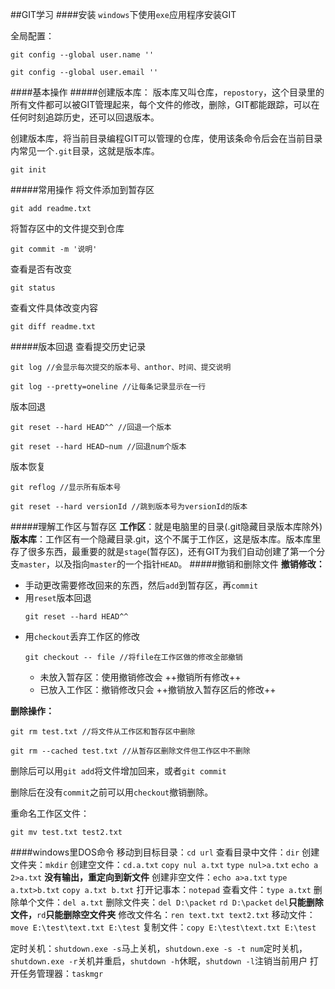 ##GIT学习
####安装
`windows`下使用`exe`应用程序安装GIT

全局配置：
```
git config --global user.name ''

git config --global user.email ''
```
####基本操作
#####创建版本库：
版本库又叫仓库，`repostory`，这个目录里的所有文件都可以被GIT管理起来，每个文件的修改，删除，GIT都能跟踪，可以在任何时刻追踪历史，还可以回退版本。

创建版本库，将当前目录编程GIT可以管理的仓库，使用该条命令后会在当前目录内常见一个`.git`目录，这就是版本库。
```
git init
```
#####常用操作
将文件添加到暂存区
```
git add readme.txt
```
将暂存区中的文件提交到仓库
```
git commit -m '说明'
```
查看是否有改变
```
git status
```
查看文件具体改变内容
```
git diff readme.txt
```
#####版本回退
查看提交历史记录
```
git log //会显示每次提交的版本号、anthor、时间、提交说明

git log --pretty=oneline //让每条记录显示在一行
```
版本回退
```
git reset --hard HEAD^^ //回退一个版本

git reset --hard HEAD~num //回退num个版本
```
版本恢复
```
git reflog //显示所有版本号

git reset --hard versionId //跳到版本号为versionId的版本
```
#####理解工作区与暂存区
**工作区**：就是电脑里的目录(.git隐藏目录版本库除外)
**版本库**：工作区有一个隐藏目录.git，这个不属于工作区，这是版本库。版本库里存了很多东西，最重要的就是`stage`(暂存区)，还有GIT为我们自动创建了第一个分支`master`，以及指向`master`的一个指针`HEAD`。
#####撤销和删除文件
**撤销修改：**
-	手动更改需要修改回来的东西，然后`add`到暂存区，再`commit`
-	用`reset`版本回退
	```
	git reset --hard HEAD^^
	```
-	用`checkout`丢弃工作区的修改
	```
	git checkout -- file //将file在工作区做的修改全部撤销
	```
	-	未放入暂存区：使用撤销修改会 ++撤销所有修改++
	-	已放入工作区：撤销修改只会 ++撤销放入暂存区后的修改++

**删除操作：**
```
git rm test.txt //将文件从工作区和暂存区中删除

git rm --cached test.txt //从暂存区删除文件但工作区中不删除
```
删除后可以用`git add`将文件增加回来，或者`git commit`

删除后在没有`commit`之前可以用`checkout`撤销删除。

重命名工作区文件：
```
git mv test.txt test2.txt
```



####windows里DOS命令
移动到目标目录：`cd url`
查看目录中文件：`dir`
创建文件夹：`mkdir`
创建空文件：`cd.a.txt` `copy nul a.txt` `type nul>a.txt` `echo a 2>a.txt`
**没有输出，重定向到新文件**
创建非空文件：`echo a>a.txt` `type a.txt>b.txt` `copy a.txt b.txt`
打开记事本：`notepad`
查看文件：`type a.txt`
删除单个文件：`del a.txt`
删除文件夹：`del D:\packet` `rd D:\packet`
`del`**只能删除文件，**`rd`**只能删除空文件夹**
修改文件名：`ren text.txt text2.txt`
移动文件：`move E:\test\text.txt E:\test`
复制文件：`copy E:\test\text.txt E:\test`

定时关机：`shutdown.exe -s`马上关机，`shutdown.exe -s -t num`定时关机，`shutdown.exe -r`关机并重启，`shutdown -h`休眠，`shutdown -l`注销当前用户
打开任务管理器：`taskmgr`


